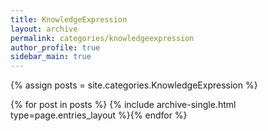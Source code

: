 ```yaml
---
title: KnowledgeExpression
layout: archive
permalink: categories/knowledgeexpression
author_profile: true
sidebar_main: true
---
```




{% assign posts = site.categories.KnowledgeExpression %}

{% for post in posts %} {% include archive-single.html type=page.entries_layout %}{% endfor %}
